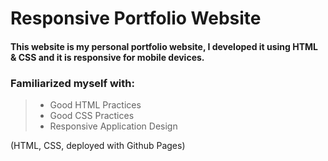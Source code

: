 # Responsive Portfolio Website

#### This website is my personal portfolio website, I developed it using HTML & CSS and it is responsive for mobile devices.

### Familiarized myself with: 
> - Good HTML Practices
> - Good CSS Practices
> - Responsive Application Design

(HTML, CSS, deployed with Github Pages)


